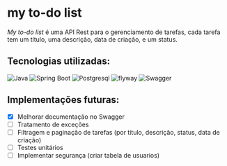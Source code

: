 # my to-do list


*My to-do list* é uma API Rest para o gerenciamento de tarefas, cada tarefa tem um título, uma descrição, data de criação, e um status.


## Tecnologias utilizadas:

![Java](https://img.shields.io/badge/Java-000?logo=java&style=for-the-badge)
![Spring Boot](https://img.shields.io/badge/spring-boot-000?logo=springboot&style=for-the-badge)
![Postgresql](https://img.shields.io/badge/postgresql-000?logo=postgresql&style=for-the-badge)
![flyway](https://img.shields.io/badge/flyway-000?&logo=flyway&style=for-the-badge)
![Swagger](https://img.shields.io/badge/swagger-000?&logo=swagger&style=for-the-badge)


## Implementações futuras:

- [X] Melhorar documentação no Swagger
- [ ] Tratamento de exceções
- [ ] Filtragem e paginação de tarefas (por titulo, descrição, status, data de criação)
- [ ] Testes unitários
- [ ] Implementar segurança (criar tabela de usuarios)
